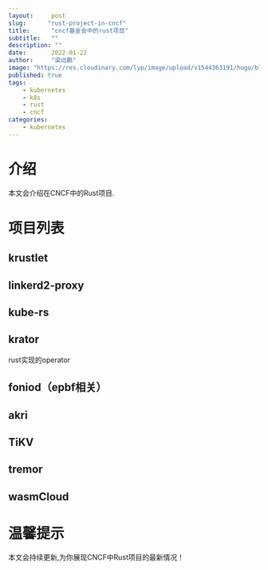 ```yaml
---
layout:     post 
slug:      "rust-project-in-cncf"
title:      "cncf基金会中的rust项目"
subtitle:   ""
description: ""
date:       2022-01-22
author:     "梁远鹏"
image: "https://res.cloudinary.com/lyp/image/upload/v1544363191/hugo/blog.github.io/743a4e9227e1f14cb24a1eb6db29e183.jpg"
published: true
tags:
    - kubernetes
    - k8s
    - rust
    - cncf
categories: 
    - kubernetes
---
```


# 介绍 

本文会介绍在CNCF中的Rust项目.  

# 项目列表  

## krustlet  

## linkerd2-proxy  

## kube-rs

##  krator

rust实现的operator 

## foniod（epbf相关）  

## akri  

## TiKV

## tremor

## wasmCloud

## 

# 温馨提示  

本文会持续更新,为你展现CNCF中Rust项目的最新情况！